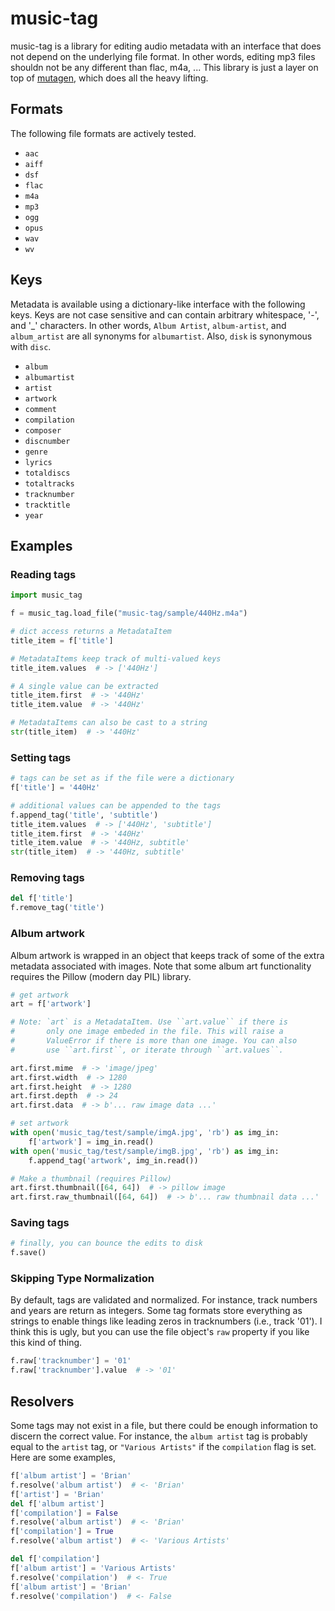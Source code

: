 # music-tag

music-tag is a library for editing audio metadata with an interface
that does not depend on the underlying file format. In other words, editing
mp3 files shouldn not be any different than flac, m4a, ... This library is
just a layer on top of [mutagen](https://mutagen.readthedocs.io/en/latest/),
which does all the heavy lifting.

## Formats

The following file formats are actively tested.

- ``aac``
- ``aiff``
- ``dsf``
- ``flac``
- ``m4a``
- ``mp3``
- ``ogg``
- ``opus``
- ``wav``
- ``wv``

## Keys

Metadata is available using a dictionary-like interface with the following keys.
Keys are not case sensitive and can contain arbitrary whitespace, '-', and '_'
characters. In other words, ``Album Artist``, ``album-artist``, and
``album_artist`` are all synonyms for ``albumartist``. Also, ``disk`` is synonymous with ``disc``.

- ``album``
- ``albumartist``
- ``artist``
- ``artwork``
- ``comment``
- ``compilation``
- ``composer``
- ``discnumber``
- ``genre``
- ``lyrics``
- ``totaldiscs``
- ``totaltracks``
- ``tracknumber``
- ``tracktitle``
- ``year``

## Examples

### Reading tags

``` python
import music_tag

f = music_tag.load_file("music-tag/sample/440Hz.m4a")

# dict access returns a MetadataItem
title_item = f['title']

# MetadataItems keep track of multi-valued keys
title_item.values  # -> ['440Hz']

# A single value can be extracted
title_item.first  # -> '440Hz'
title_item.value  # -> '440Hz'

# MetadataItems can also be cast to a string
str(title_item)  # -> '440Hz'
```

### Setting tags

``` python
# tags can be set as if the file were a dictionary
f['title'] = '440Hz'

# additional values can be appended to the tags
f.append_tag('title', 'subtitle')
title_item.values  # -> ['440Hz', 'subtitle']
title_item.first  # -> '440Hz'
title_item.value  # -> '440Hz, subtitle'
str(title_item)  # -> '440Hz, subtitle'
```

### Removing tags

``` python
del f['title']
f.remove_tag('title')
```

### Album artwork

Album artwork is wrapped in an object that keeps track of some of the
extra metadata associated with images. Note that some album art functionality
requires the Pillow (modern day PIL) library.

``` python
# get artwork
art = f['artwork']

# Note: `art` is a MetadataItem. Use ``art.value`` if there is
#       only one image embeded in the file. This will raise a
#       ValueError if there is more than one image. You can also
#       use ``art.first``, or iterate through ``art.values``.

art.first.mime  # -> 'image/jpeg'
art.first.width  # -> 1280
art.first.height  # -> 1280
art.first.depth  # -> 24
art.first.data  # -> b'... raw image data ...'

# set artwork
with open('music_tag/test/sample/imgA.jpg', 'rb') as img_in:
    f['artwork'] = img_in.read()
with open('music_tag/test/sample/imgB.jpg', 'rb') as img_in:
    f.append_tag('artwork', img_in.read())

# Make a thumbnail (requires Pillow)
art.first.thumbnail([64, 64])  # -> pillow image
art.first.raw_thumbnail([64, 64])  # -> b'... raw thumbnail data ...'
```

### Saving tags

``` python
# finally, you can bounce the edits to disk
f.save()
```

### Skipping Type Normalization

By default, tags are validated and normalized. For instance, track numbers
and years are return as integers. Some tag formats store everything as strings
to enable things like leading zeros in tracknumbers (i.e., track '01'). I think
this is ugly, but you can use the file object's ``raw`` property if you like
this kind of thing.

``` python
f.raw['tracknumber'] = '01'
f.raw['tracknumber'].value  # -> '01'
```

## Resolvers

Some tags may not exist in a file, but there could be enough information to
discern the correct value. For instance, the ``album artist`` tag is probably
equal to the ``artist`` tag, or ``"Various Artists"`` if the ``compilation``
flag is set. Here are some examples,

``` python
f['album artist'] = 'Brian'
f.resolve('album artist')  # <- 'Brian'
f['artist'] = 'Brian'
del f['album artist']
f['compilation'] = False
f.resolve('album artist')  # <- 'Brian'
f['compilation'] = True
f.resolve('album artist')  # <- 'Various Artists'

del f['compilation']
f['album artist'] = 'Various Artists'
f.resolve('compilation')  # <- True
f['album artist'] = 'Brian'
f.resolve('compilation')  # <- False
```

